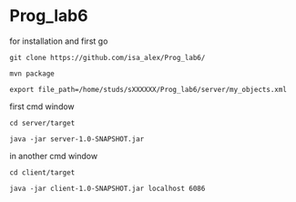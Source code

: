 # Prog_lab6

for installation and first go

```
git clone https://github.com/isa_alex/Prog_lab6/ 

mvn package

export file_path=/home/studs/sXXXXXX/Prog_lab6/server/my_objects.xml
```

first cmd window

```
cd server/target

java -jar server-1.0-SNAPSHOT.jar
```

in another cmd window
```
cd client/target

java -jar client-1.0-SNAPSHOT.jar localhost 6086
```
